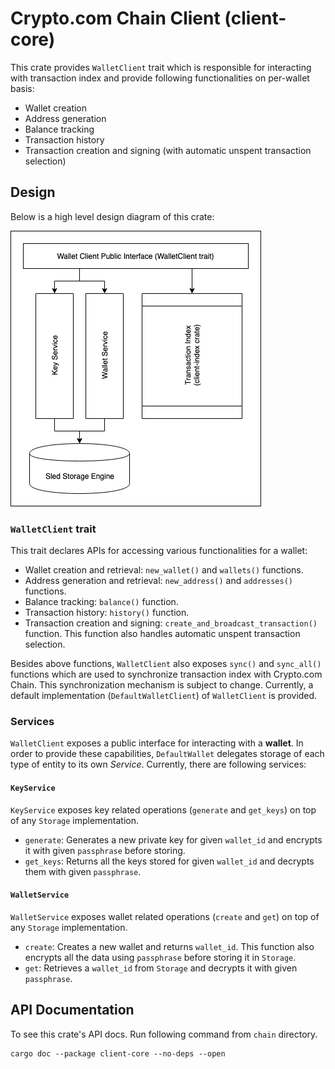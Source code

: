 # Crypto.com Chain Client (client-core)

This crate provides `WalletClient` trait which is responsible for interacting with transaction index and provide
following functionalities on per-wallet basis:

- Wallet creation
- Address generation
- Balance tracking
- Transaction history
- Transaction creation and signing (with automatic unspent transaction selection)

## Design

Below is a high level design diagram of this crate:

<div class = "design_diagram">
    <img src="./client-core.png" alt="Client Core Design" />
</div>

### `WalletClient` trait

This trait declares APIs for accessing various functionalities for a wallet:

- Wallet creation and retrieval: `new_wallet()` and `wallets()` functions.
- Address generation and retrieval: `new_address()` and `addresses()` functions.
- Balance tracking: `balance()` function.
- Transaction history: `history()` function.
- Transaction creation and signing: `create_and_broadcast_transaction()` function. This function also handles automatic
unspent transaction selection.

Besides above functions, `WalletClient` also exposes `sync()` and `sync_all()` functions which are used to synchronize
transaction index with Crypto.com Chain. This synchronization mechanism is subject to change. Currently, a default 
implementation (`DefaultWalletClient`) of `WalletClient` is provided.

### Services

`WalletClient` exposes a public interface for interacting with a **wallet**. In order to provide these capabilities, 
`DefaultWallet` delegates storage of each type of entity to its own _Service_. Currently, there are
following services:

#### `KeyService`

`KeyService` exposes key related operations (`generate` and `get_keys`) on top of any `Storage` implementation.
- `generate`: Generates a new private key for given `wallet_id` and encrypts it with given `passphrase` before storing.
- `get_keys`: Returns all the keys stored for given `wallet_id` and decrypts them with given `passphrase`.

#### `WalletService`

`WalletService` exposes wallet related operations (`create` and `get`) on top of any `Storage` implementation.
- `create`: Creates a new wallet and returns `wallet_id`. This function also encrypts all the data using `passphrase`
   before storing it in `Storage`.
- `get`: Retrieves a `wallet_id` from `Storage` and decrypts it with given `passphrase`.

## API Documentation

To see this crate's API docs. Run following command from `chain` directory.
```
cargo doc --package client-core --no-deps --open
```
